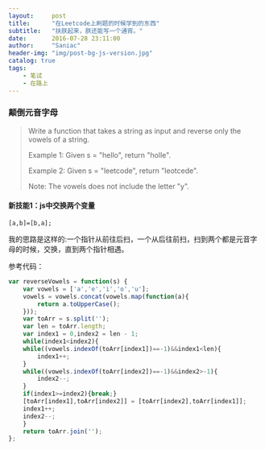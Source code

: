```yaml
---
layout:     post
title:      "在Leetcode上刷题的时候学到的东西"
subtitle:   "扶朕起来，朕还能写一个通宵。"
date:       2016-07-28 23:11:00
author:     "Saniac"
header-img: "img/post-bg-js-version.jpg"
catalog: true
tags:
    - 笔试 
    - 在路上
---
```


### 颠倒元音字母

> Write a function that takes a string as input and reverse only the vowels of a string.
> 
> Example 1:
> Given s = "hello", return "holle".
> 
> Example 2:
> Given s = "leetcode", return "leotcede".
> 
> Note:
> The vowels does not include the letter "y". 

#### 新技能1：js中交换两个变量

	[a,b]=[b,a];

我的思路是这样的:一个指针从前往后扫，一个从后往前扫，扫到两个都是元音字母的时候，交换，直到两个指针相遇。

参考代码：


```javascript
var reverseVowels = function(s) {
    var vowels = ['a','e','i','o','u'];
    vowels = vowels.concat(vowels.map(function(a){
        return a.toUpperCase();
    }));
    var toArr = s.split('');
    var len = toArr.length;
    var index1 = 0,index2 = len - 1;
    while(index1<index2){
    while((vowels.indexOf(toArr[index1])==-1)&&index1<len){
        index1++;
    }
    while((vowels.indexOf(toArr[index2])==-1)&&index2>-1){
        index2--;
    }
    if(index1>=index2){break;}
    [toArr[index1],toArr[index2]] = [toArr[index2],toArr[index1]];
    index1++;
    index2--;
    }
    return toArr.join('');
};
```


